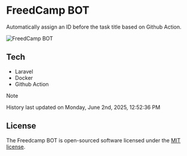 # FreedCamp BOT

Automatically assign an ID before the task title based on Github Action.

![FreedCamp BOT](https://repository-images.githubusercontent.com/737932867/7d34798b-2680-471c-b089-a78a718d3d6a)

## Tech

- Laravel
- Docker
- Github Action

> [!NOTE]  
> History last updated on Monday, June 2nd, 2025, 12:52:36 PM

## License

The Freedcamp BOT is open-sourced software licensed under the [MIT license](https://opensource.org/licenses/MIT).
